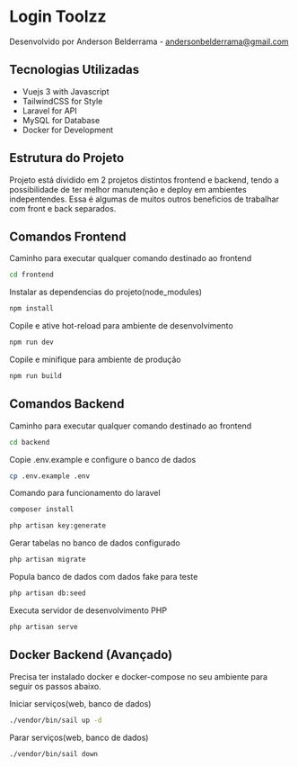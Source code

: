 # Login Toolzz

Desenvolvido por Anderson Belderrama - andersonbelderrama@gmail.com

## Tecnologias Utilizadas

- Vuejs 3 with Javascript
- TailwindCSS for Style
- Laravel for API
- MySQL for Database
- Docker for Development

## Estrutura do Projeto

Projeto está dividido em 2 projetos distintos frontend e backend, tendo a possibilidade de ter melhor manutenção e deploy em ambientes indepentendes.
Essa é algumas de muitos outros beneficios de trabalhar com front e back separados.

## Comandos Frontend

Caminho para executar qualquer comando destinado ao frontend

```sh
cd frontend
```

Instalar as dependencias do projeto(node_modules)

```sh
npm install
```

Copile e ative hot-reload para ambiente de desenvolvimento

```sh
npm run dev
```

Copile e minifique para ambiente de produção

```sh
npm run build
```

## Comandos Backend

Caminho para executar qualquer comando destinado ao frontend

```sh
cd backend
```

Copie .env.example e configure o banco de dados

```sh
cp .env.example .env
```

Comando para funcionamento do laravel

```sh
composer install
```
```sh
php artisan key:generate
```

Gerar tabelas no banco de dados configurado

```sh
php artisan migrate
```

Popula banco de dados com dados fake para teste

```sh
php artisan db:seed
```

Executa servidor de desenvolvimento PHP

```sh
php artisan serve
```

## Docker Backend (Avançado)

Precisa ter instalado docker e docker-compose no seu ambiente para seguir os passos abaixo.

Iniciar serviços(web, banco de dados)

```sh
./vendor/bin/sail up -d
```

Parar serviços(web, banco de dados)

```sh
./vendor/bin/sail down
```

